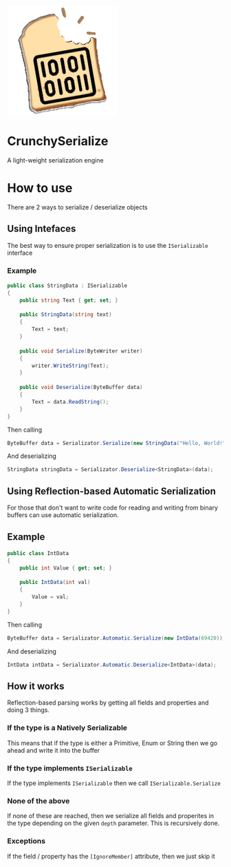 ![AppIcon](Icon.png)
# CrunchySerialize
 A light-weight serialization engine

# How to use
There are 2 ways to serialize / deserialize objects
## Using Intefaces
The best way to ensure proper serialization is to use the `ISerializable` interface
### Example
```csharp
public class StringData : ISerializable
{
    public string Text { get; set; }

    public StringData(string text)
    {
        Text = text;
    }

    public void Serialize(ByteWriter writer)
    {
        writer.WriteString(Text);
    }

    public void Deserialize(ByteBuffer data)
    {
        Text = data.ReadString();
    }
}
```
Then calling
```csharp
ByteBuffer data = Serializator.Serialize(new StringData("Hello, World!"));
```
And deserializing
```csharp
StringData stringData = Serializator.Deserialize<StringData>(data);
```
## Using Reflection-based Automatic Serialization
For those that don't want to write code for reading and writing from binary buffers can use automatic serialization.
## Example
```csharp
public class IntData
{
    public int Value { get; set; }

    public IntData(int val)
    {
        Value = val;
    }
}
```
Then calling
```csharp
ByteBuffer data = Serializator.Automatic.Serialize(new IntData(69420));
```
And deserializing
```csharp
IntData intData = Serializator.Automatic.Deserialize<IntData>(data);
```
## How it works
Reflection-based parsing works by getting all fields and properties and doing 3 things.
### If the type is a Natively Serializable
This means that if the type is either a Primitive, Enum or String then we go ahead and write it into the buffer
### If the type implements `ISerializable`
If the type implements `ISerializable` then we call `ISerializable.Serialize`
### None of the above
If none of these are reached, then we serialize all fields and properites in the type depending on the given `depth` parameter.
This is recursively done.

### Exceptions
If the field / property has the `[IgnoreMember]` attribute, then we just skip it
